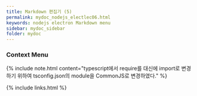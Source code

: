 ```yaml
---
title: Markdown 편집기 (5)
permalink: mydoc_nodejs_electlec06.html
keywords: nodejs electron Markdown menu
sidebar: mydoc_sidebar
folder: mydoc
---
```

### Context Menu

{% include note.html content="typescript에서 require를 대신에 import로 변경하기 위하여 tsconfig.json의 module을 CommonJS로 변경하였다." %}


{% include links.html %}

